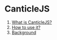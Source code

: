 # CanticleJS

 1.	[What is CanticleJS?](whatis.md)
 2. [How to use it?](howto.md)
 3.	[Background](background.md)
